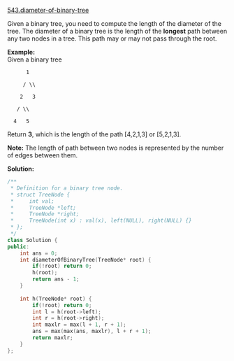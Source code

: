 [543.diameter-of-binary-tree](https://leetcode.com/problems/diameter-of-binary-tree/)  

Given a binary tree, you need to compute the length of the diameter of the tree. The diameter of a binary tree is the length of the **longest** path between any two nodes in a tree. This path may or may not pass through the root.

**Example:**  
Given a binary tree  

  
          1
  
         / \\
  
        2   3
  
       / \\     
  
      4   5    
  

Return **3**, which is the length of the path \[4,2,1,3\] or \[5,2,1,3\].

**Note:** The length of path between two nodes is represented by the number of edges between them.  



**Solution:**  

```cpp
/**
 * Definition for a binary tree node.
 * struct TreeNode {
 *     int val;
 *     TreeNode *left;
 *     TreeNode *right;
 *     TreeNode(int x) : val(x), left(NULL), right(NULL) {}
 * };
 */
class Solution {
public:
    int ans = 0;
    int diameterOfBinaryTree(TreeNode* root) {
        if(!root) return 0;
        h(root);
        return ans - 1;
    }
    
    int h(TreeNode* root) {
        if(!root) return 0;
        int l = h(root->left);
        int r = h(root->right);
        int maxlr = max(l + 1, r + 1);
        ans = max(max(ans, maxlr), l + r + 1);
        return maxlr;
    }
};
```
      